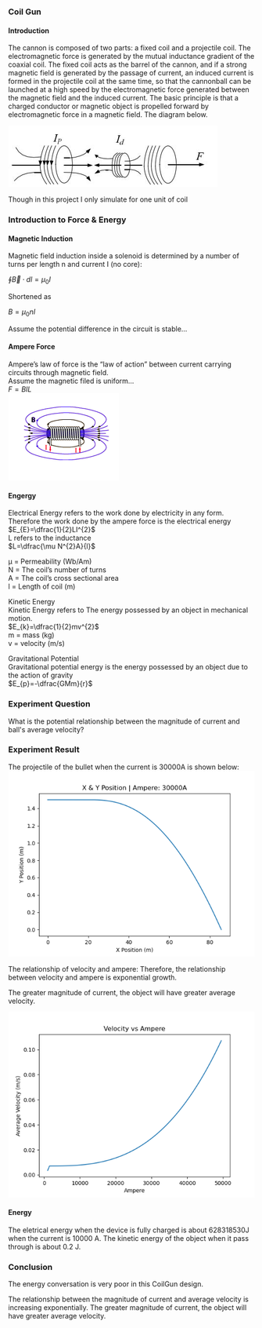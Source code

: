 ### Coil Gun

#### Introduction
The cannon is composed of two parts: a fixed coil and a projectile coil. The electromagnetic force is generated by the mutual inductance gradient of the coaxial coil. The fixed coil acts as the barrel of the cannon, and if a strong magnetic field is generated by the passage of current, an induced current is formed in the projectile coil at the same time, so that the cannonball can be launched at a high speed by the electromagnetic force generated between the magnetic field and the induced current. The basic principle is that a charged conductor or magnetic object is propelled forward by electromagnetic force in a magnetic field. The diagram below.

![](model.jpg)  

Though in this project I only simulate for one unit of coil

### Introduction to Force & Energy

#### Magnetic Induction
Magnetic field induction inside a
solenoid is determined by a number of
turns per length n and current I (no
core):  

$\oint \overrightarrow{B}\cdot dl=\mu _{0}I$  

Shortened as  

$B=\mu _{0}nI$  

Assume the potential difference in the circuit is stable...

#### Ampere Force
Ampere’s law of force is the “law of
action” between current carrying circuits
through magnetic field.  
Assume the magnetic filed is uniform...  
$F=BIL$  
![](Amperes.png)


#### Engergy
Electrical Energy refers to the work done by electricity in any form.  
Therefore the work done by the ampere force is the electrical energy  
$E_{E}=\dfrac{1}{2}LI^{2}$  
L refers to the inductance  
$L=\dfrac{\mu N^{2}A}{l}$

μ = Permeability (Wb/Am)  
N = The coil’s number of turns  
A = The coil’s cross sectional area   
l = Length of coil (m)  


Kinetic Energy  
Kinetic Energy refers to The energy possessed by an object in mechanical motion.  
$E_{k}=\dfrac{1}{2}mv^{2}$  
m = mass (kg)  
v = velocity (m/s)  

Gravitational Potential  
Gravitational potential energy is the energy possessed by an object due to the action of gravity  
$E_{p}=-\dfrac{GMm}{r}$

### Experiment Question

What is the potential relationship between the magnitude of current and ball's average velocity?

### Experiment Result

The projectile of the bullet when the current is 30000A is shown below:
![](XYPos.png)

The relationship of velocity and ampere:
Therefore, the relationship between velocity and ampere is exponential growth.  

The greater magnitude of current, the object will have greater average velocity.  

![](Velocity.png)


#### Energy
The eletrical energy when the device is fully charged is about 628318530J when the current is 10000 A. The kinetic energy of the object when it pass through is about 0.2 J.

### Conclusion

The energy conversation is very poor in this CoilGun design. 

The relationship between the magnitude of current and average velocity is increasing exponentially. The greater magnitude of current, the object will have greater average velocity. 

